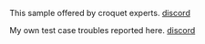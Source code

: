 This sample offered by croquet experts. [discord](https://discord.com/channels/694586717247635488/966071402526543924/1012816033800798238`)

My own test case troubles reported here. [discord](https://discord.com/channels/694586717247635488/966071402526543924/1028840627439411231)
